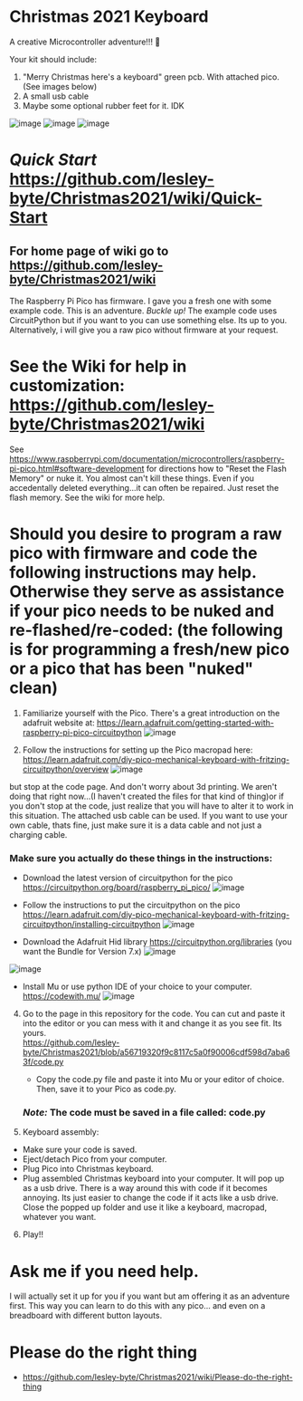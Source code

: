 # Christmas 2021 Keyboard
A creative Microcontroller adventure!!! 🎄

Your kit should include:
1. "Merry Christmas here's a keyboard" green pcb. With attached pico.(See images below)
2. A small usb cable
3. Maybe some optional rubber feet for it.  IDK

![image](https://user-images.githubusercontent.com/60296103/145315846-69aa06cc-9ada-4acf-b107-ad9da7a73005.png) ![image](https://user-images.githubusercontent.com/60296103/145315960-891df17c-c62c-4927-922e-38e7cc167c39.png)
![image](https://user-images.githubusercontent.com/60296103/146941706-f670458c-40d7-4344-a69b-623a1a761fc5.png)


# *Quick Start* https://github.com/lesley-byte/Christmas2021/wiki/Quick-Start


## For home page of wiki go to https://github.com/lesley-byte/Christmas2021/wiki 


The Raspberry Pi Pico has firmware.  I gave you a fresh one with some example code. This is an adventure. *Buckle up!* The example code uses CircuitPython but if you want to you can use something else.  Its up to you.  Alternatively, i will give you a raw pico without firmware at your request.

# See the Wiki for help in customization:  https://github.com/lesley-byte/Christmas2021/wiki

See https://www.raspberrypi.com/documentation/microcontrollers/raspberry-pi-pico.html#software-development for directions how to "Reset the Flash Memory" or nuke it. 
You almost can't kill these things.  Even if you accedentally deleted everything...it can often be repaired. Just reset the flash memory.  See the wiki for more help.

# Should you desire to program a raw pico with firmware and code the following instructions may help. Otherwise they serve as assistance if your pico needs to be nuked and re-flashed/re-coded:  (the following is for programming a fresh/new pico or a pico that has been "nuked" clean)

1. Familiarize yourself with the Pico.  There's a great introduction on the adafruit website at: https://learn.adafruit.com/getting-started-with-raspberry-pi-pico-circuitpython  ![image](https://user-images.githubusercontent.com/60296103/145462037-aeacaa23-bd2e-4a99-81da-0be189f1a5a9.png)

2. Follow the instructions for setting up the Pico macropad here: https://learn.adafruit.com/diy-pico-mechanical-keyboard-with-fritzing-circuitpython/overview 
![image](https://user-images.githubusercontent.com/60296103/145460446-f6251766-12cc-4575-ab9b-556eb37764c9.png)

but stop at the code page.  And don't worry about 3d printing.  We aren't doing that right now...(I haven't created the files for that kind of thing)or if you don't stop at the code, just realize that you will have to alter it to work in this situation.  The attached usb cable can be used.  If you want to use your own cable, thats fine, just make sure it is a data cable and not just a charging cable.

### Make sure you actually do these things in the instructions:

- Download the latest version of circuitpython for the pico https://circuitpython.org/board/raspberry_pi_pico/ 
 ![image](https://user-images.githubusercontent.com/60296103/145460202-6ccdd925-580b-49af-8095-1d56f8d3c44c.png)

- Follow the instructions to put the circuitpython on the pico https://learn.adafruit.com/diy-pico-mechanical-keyboard-with-fritzing-circuitpython/installing-circuitpython
![image](https://user-images.githubusercontent.com/60296103/145462220-161ac3ea-4a11-4bcf-b91a-a6aa01a13daa.png)


- Download the Adafruit Hid library https://circuitpython.org/libraries  (you want the Bundle for Version 7.x)
![image](https://user-images.githubusercontent.com/60296103/145462373-19e73bf8-e885-41ed-8cf6-77676866c4bb.png)

![image](https://user-images.githubusercontent.com/60296103/145464055-69cbdab9-dc2d-4dbe-bab0-681f149a0cbe.png)


- Install Mu or use python IDE of your choice to your computer.  https://codewith.mu/
![image](https://user-images.githubusercontent.com/60296103/145462879-61b292b5-6fe5-4dc0-83e8-bd16f9c59245.png)


4. Go to the page in this repository for the code.  You can cut and paste it into the editor or you can mess with it and change it as you see fit.  Its yours.  
    https://github.com/lesley-byte/Christmas2021/blob/a56719320f9c8117c5a0f90006cdf598d7aba63f/code.py
    - Copy the code.py file and paste it into Mu or your editor of choice. Then, save it to your Pico as code.py.
    
    ### *Note:* The code must be saved in a file called:  code.py
    
5. Keyboard assembly:
  - Make sure your code is saved.
  - Eject/detach Pico from your computer.
  - Plug Pico into Christmas keyboard.
  - Plug assembled Christmas keyboard into  your computer.  It will pop up as a usb drive.  There is a way around this with code if it becomes annoying.  Its just easier to change the code if it acts like a usb drive.  Close the popped up folder and use it like a keyboard, macropad, whatever you want.

 6. Play!!

# Ask me if you need help.  

I will actually set it up for you if you want but am offering it as an adventure first.  This way you can learn to do this with any pico... and even on a breadboard with different button layouts.

# Please do the right thing
* https://github.com/lesley-byte/Christmas2021/wiki/Please-do-the-right-thing
